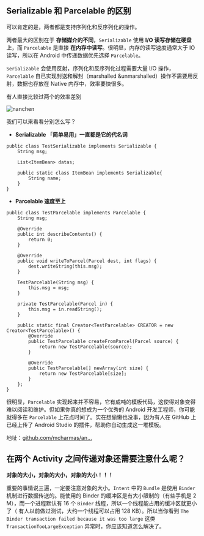 ## Serializable 和 Parcelable 的区别

可以肯定的是，两者都是支持序列化和反序列化的操作。

两者最大的区别在于 **存储媒介的不同**，`Serializable` 使用 **I/O 读写存储在硬盘上**，而 `Parcelable` 是直接 **在内存中读写**。很明显，内存的读写速度通常大于 IO 读写，所以在 Android 中传递数据优先选择 `Parcelable`。

`Serializable` 会使用反射，序列化和反序列化过程需要大量 I/O 操作， `Parcelable` 自已实现封送和解封（marshalled &unmarshalled）操作不需要用反射，数据也存放在 Native 内存中，效率要快很多。

有人直接比较过两个的效率差别

![nanchen](https://user-gold-cdn.xitu.io/2017/12/4/160207eda8e0abfe?imageView2/0/w/1280/h/960/format/webp/ignore-error/1)

我们可以来看看分别怎么写？

- **Serializable 「简单易用」一直都是它的代名词**

```
public class TestSerializable implements Serializable {
    String msg;
    
    List<ItemBean> datas;
    
    public static class ItemBean implements Serializable{
        String name;
    }
}
```

- **Parcelable 速度至上**

```
public class TestParcelable implements Parcelable {
    String msg;

    @Override
    public int describeContents() {
        return 0;
    }

    @Override
    public void writeToParcel(Parcel dest, int flags) {
        dest.writeString(this.msg);
    }

    TestParcelable(String msg) {
        this.msg = msg;
    }

    private TestParcelable(Parcel in) {
        this.msg = in.readString();
    }

    public static final Creator<TestParcelable> CREATOR = new Creator<TestParcelable>() {
        @Override
        public TestParcelable createFromParcel(Parcel source) {
            return new TestParcelable(source);
        }

        @Override
        public TestParcelable[] newArray(int size) {
            return new TestParcelable[size];
        }
    };
}
```

很明显，`Parcelable` 实现起来并不容易，它有成吨的模板代码，这使得对象变得难以阅读和维护。但如果你真的想成为一个优秀的 Android 开发工程师，你可能就得多在 `Parcelable` 上花点时间了。实在想偷懒也没事，因为有人在 GitHub 上已经上传了 Android Studio 的插件，帮助你自动生成这一堆模板。

地址：[github.com/mcharmas/an…](https://link.juejin.im?target=https%3A%2F%2Fgithub.com%2Fmcharmas%2Fandroid-parcelable-intellij-plugin)

## 在两个 Activity 之间传递对象还需要注意什么呢？

**对象的大小，对象的大小，对象的大小！！！**

重要的事情说三遍，一定要注意对象的大小。`Intent` 中的 `Bundle` 是使用 `Binder` 机制进行数据传送的。能使用的 Binder 的缓冲区是有大小限制的（有些手机是 2 M），而一个进程默认有 16 个 `Binder` 线程，所以一个线程能占用的缓冲区就更小了（ 有人以前做过测试，大约一个线程可以占用 128 KB）。所以当你看到 `The Binder transaction failed because it was too large` 这类 `TransactionTooLargeException` 异常时，你应该知道怎么解决了。